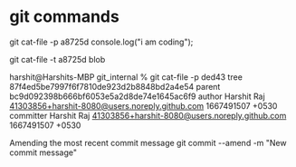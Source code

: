# git commands

 git cat-file -p a8725d
console.log("i am coding");

 git cat-file -t a8725d
blob


harshit@Harshits-MBP git_internal % git cat-file -p ded43
tree 87f4ed5be7997f6f7810de923d2b8848bd2a4e54
parent bc9d092398b666bf6053e5a2d8de74e1645ac6f9
author Harshit Raj <41303856+harshit-8080@users.noreply.github.com> 1667491507 +0530
committer Harshit Raj <41303856+harshit-8080@users.noreply.github.com> 1667491507 +0530



Amending the most recent commit message
    git commit --amend -m "New commit message"

